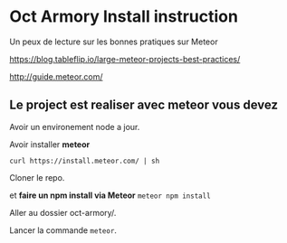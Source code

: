 Oct Armory Install instruction
==============================

Un peux de lecture sur les bonnes pratiques sur Meteor

https://blog.tableflip.io/large-meteor-projects-best-practices/

http://guide.meteor.com/


Le project est realiser avec meteor vous devez
----------------------------------------------

Avoir un environement node a jour.


Avoir installer **meteor**


`curl https://install.meteor.com/ | sh`



Cloner le repo.


et **faire un npm install via Meteor**
`meteor npm install`


Aller au dossier oct-armory/.


Lancer la commande `meteor`.
